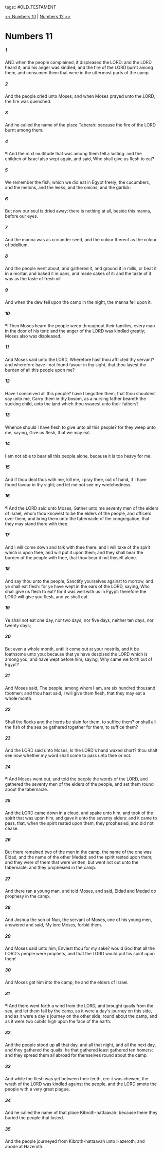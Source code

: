 tags:: #OLD_TESTAMENT

[<< Numbers 10](OLD_TESTAMENT/04_Numbers/Numbers_10.md) | [Numbers 12 >>](OLD_TESTAMENT/04_Numbers/Numbers_12.md)

# Numbers 11

##### 1

AND when the people complained, it displeased the LORD: and the LORD heard it; and his anger was kindled; and the fire of the LORD burnt among them, and consumed them that were in the uttermost parts of the camp.

##### 2

And the people cried unto Moses; and when Moses prayed unto the LORD, the fire was quenched.

##### 3

And he called the name of the place Taberah: because the fire of the LORD burnt among them.

##### 4

¶ And the mixt multitude that was among them fell a lusting: and the children of Israel also wept again, and said, Who shall give us flesh to eat?

##### 5

We remember the fish, which we did eat in Egypt freely; the cucumbers, and the melons, and the leeks, and the onions, and the garlick:

##### 6

But now our soul is dried away: there is nothing at all, beside this manna, before our eyes.

##### 7

And the manna was as coriander seed, and the colour thereof as the colour of bdellium.

##### 8

And the people went about, and gathered it, and ground it in mills, or beat it in a mortar, and baked it in pans, and made cakes of it: and the taste of it was as the taste of fresh oil.

##### 9

And when the dew fell upon the camp in the night, the manna fell upon it.

##### 10

¶ Then Moses heard the people weep throughout their families, every man in the door of his tent: and the anger of the LORD was kindled greatly; Moses also was displeased.

##### 11

And Moses said unto the LORD, Wherefore hast thou afflicted thy servant? and wherefore have I not found favour in thy sight, that thou layest the burden of all this people upon me?

##### 12

Have I conceived all this people? have I begotten them, that thou shouldest say unto me, Carry them in thy bosom, as a nursing father beareth the sucking child, unto the land which thou swarest unto their fathers?

##### 13

Whence should I have flesh to give unto all this people? for they weep unto me, saying, Give us flesh, that we may eat.

##### 14

I am not able to bear all this people alone, because it is too heavy for me.

##### 15

And if thou deal thus with me, kill me, I pray thee, out of hand, if I have found favour in thy sight; and let me not see my wretchedness.

##### 16

¶ And the LORD said unto Moses, Gather unto me seventy men of the elders of Israel, whom thou knowest to be the elders of the people, and officers over them; and bring them unto the tabernacle of the congregation, that they may stand there with thee.

##### 17

And I will come down and talk with thee there: and I will take of the spirit which is upon thee, and will put it upon them; and they shall bear the burden of the people with thee, that thou bear it not thyself alone.

##### 18

And say thou unto the people, Sanctify yourselves against to morrow, and ye shall eat flesh: for ye have wept in the ears of the LORD, saying, Who shall give us flesh to eat? for it was well with us in Egypt: therefore the LORD will give you flesh, and ye shall eat.

##### 19

Ye shall not eat one day, nor two days, nor five days, neither ten days, nor twenty days;

##### 20

But even a whole month, until it come out at your nostrils, and it be loathsome unto you: because that ye have despised the LORD which is among you, and have wept before him, saying, Why came we forth out of Egypt?

##### 21

And Moses said, The people, among whom I am, are six hundred thousand footmen; and thou hast said, I will give them flesh, that they may eat a whole month.

##### 22

Shall the flocks and the herds be slain for them, to suffice them? or shall all the fish of the sea be gathered together for them, to suffice them?

##### 23

And the LORD said unto Moses, Is the LORD's hand waxed short? thou shalt see now whether my word shall come to pass unto thee or not.

##### 24

¶ And Moses went out, and told the people the words of the LORD, and gathered the seventy men of the elders of the people, and set them round about the tabernacle.

##### 25

And the LORD came down in a cloud, and spake unto him, and took of the spirit that was upon him, and gave it unto the seventy elders: and it came to pass, that, when the spirit rested upon them, they prophesied, and did not cease.

##### 26

But there remained two of the men in the camp, the name of the one was Eldad, and the name of the other Medad: and the spirit rested upon them; and they were of them that were written, but went not out unto the tabernacle: and they prophesied in the camp.

##### 27

And there ran a young man, and told Moses, and said, Eldad and Medad do prophesy in the camp.

##### 28

And Joshua the son of Nun, the servant of Moses, one of his young men, answered and said, My lord Moses, forbid them.

##### 29

And Moses said unto him, Enviest thou for my sake? would God that all the LORD's people were prophets, and that the LORD would put his spirit upon them!

##### 30

And Moses gat him into the camp, he and the elders of Israel.

##### 31

¶ And there went forth a wind from the LORD, and brought quails from the sea, and let them fall by the camp, as it were a day's journey on this side, and as it were a day's journey on the other side, round about the camp, and as it were two cubits high upon the face of the earth.

##### 32

And the people stood up all that day, and all that night, and all the next day, and they gathered the quails: he that gathered least gathered ten homers: and they spread them all abroad for themselves round about the camp.

##### 33

And while the flesh was yet between their teeth, ere it was chewed, the wrath of the LORD was kindled against the people, and the LORD smote the people with a very great plague.

##### 34

And he called the name of that place Kibroth-hattaavah: because there they buried the people that lusted.

##### 35

And the people journeyed from Kibroth-hattaavah unto Hazeroth; and abode at Hazeroth.
